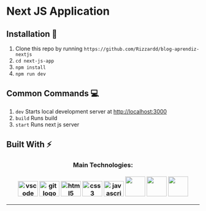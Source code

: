 # Next JS Application



## Installation :wrench:

1. Clone this repo by running `https://github.com/Rizzardd/blog-aprendiz-nextjs`
2. `cd next-js-app`
3. `npm install`
4. `npm run dev`

## Common Commands :computer:

1. `dev` Starts local development server at [http://localhost:3000](http://localhost:3000)
2. `build` Runs build
3. `start` Runs next js server

## Built With :zap:

<div align="center">
<h3> Main Technologies: <br> <br>
  <img src="https://cdn.jsdelivr.net/gh/devicons/devicon/icons/vscode/vscode-original.svg" height="40" width="52" alt="vscode logo"  />
  <img src="https://cdn.jsdelivr.net/gh/devicons/devicon/icons/git/git-original.svg" height="40" width="52" alt="git logo"  />
  <img src="https://cdn.jsdelivr.net/gh/devicons/devicon/icons/html5/html5-original.svg" height="40" width="52" alt="html5 logo"  />
  <img src="https://cdn.jsdelivr.net/gh/devicons/devicon/icons/css3/css3-original.svg" height="40" width="52" alt="css3 logo"  />
  <img src="https://cdn.jsdelivr.net/gh/devicons/devicon/icons/javascript/javascript-original.svg" height="40" width="52" alt="javascript logo"  />
  <img src="https://cdn.jsdelivr.net/gh/devicons/devicon/icons/react/react-original.svg" heigth="40" width="52" al="React logo" />
  <img src="https://cdn.jsdelivr.net/gh/devicons/devicon/icons/nextjs/nextjs-original.svg" heigth="40" width="52" al="next.js logo" />
  <img src="https://user-images.githubusercontent.com/43313420/105883661-64604380-6007-11eb-8cfa-45ff66b37fdb.png" heigth="40" width="52" al="axios logo" />
</h3>

---

